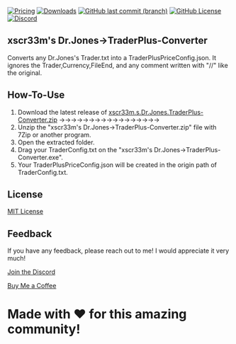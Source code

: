 [![Pricing](https://img.shields.io/badge/Price-Free-green?style=for-the-badge&color=green)](https://github.com/xscr33m/Dr.Jones-to-TraderPlus-Converter/)
[![Downloads](https://img.shields.io/github/downloads/xscr33m/Dr.Jones-to-TraderPlus-Converter/total?style=for-the-badge&color=gold)](https://github.com/xscr33m/Dr.Jones-to-TraderPlus-Converter/releases)
[![GitHub last commit (branch)](https://img.shields.io/github/last-commit/xscr33m/Dr.Jones-to-TraderPlus-Converter/master?style=for-the-badge&color=gold)](https://github.com/xscr33m/Dr.Jones-to-TraderPlus-Converter/commits/master/)
[![GitHub License](https://img.shields.io/github/license/xscr33m/Dr.Jones-to-TraderPlus-Converter?style=for-the-badge&color=gold)](https://spdx.org/licenses/)
[![Discord](https://img.shields.io/discord/1102440447835648124?style=for-the-badge&label=Discord&color=gold)](https://discord.gg/5CrDj8ba6C)

 
## xscr33m's Dr.Jones→TraderPlus-Converter

Converts any Dr.Jones's Trader.txt into a TraderPlusPriceConfig.json. 
It ignores the Trader,Currency,FileEnd, and any comment written with "//" like the original.


## How-To-Use

   1. Download the latest release of [xscr33m.s.Dr.Jones.TraderPlus-Converter.zip](https://github.com/xscr33m/Dr.Jones-to-TraderPlus-Converter/releases)  →→→→→→→→→→→→→→→→→
   2. Unzip the "xscr33m's Dr.Jones→TraderPlus-Converter.zip" file with 7Zip or another program.
   3. Open the extracted folder.
   4. Drag your TraderConfig.txt on the "xscr33m's Dr.Jones→TraderPlus-Converter.exe".
   5. Your TraderPlusPriceConfig.json will be created in the origin path of TraderConfig.txt.


## License

[MIT License](https://spdx.org/licenses/)


## Feedback

If you have any feedback, please reach out to me!
I would appreciate it very much! 

[Join the Discord](https://discord.gg/5CrDj8ba6C)

[Buy Me a Coffee](https://www.paypal.com/paypalme/dheil53)

# Made with ♥ for this amazing community!
